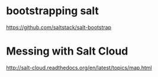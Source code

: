 # bootstrapping salt

https://github.com/saltstack/salt-bootstrap


# Messing with Salt Cloud
http://salt-cloud.readthedocs.org/en/latest/topics/map.html